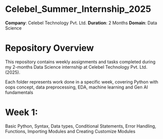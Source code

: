 # Celebel_Summer_Internship_2025

**Company**: Celebel Technology Pvt. Ltd.
**Duration**: 2 Months
**Domain**: Data Science

# Repository Overview
This repository contains weekly assignments and tasks completed during my 2-months Data Science internship at Celebel Technology Pvt. Ltd. (2025).

Each folder represents work done in a specific week, covering Python with oops concept, data preprocessing, EDA, machine learning and Gen AI fundamentals

# Week 1:
Basic Python, Syntax, Data types, Conditional Statements, Error Handling, Functions, Importing Modules and Creating Customize Modules 
